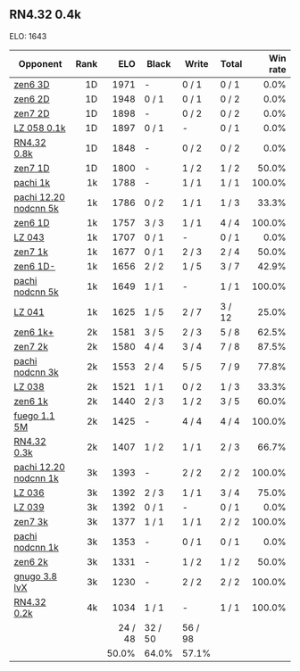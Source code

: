 ## RN4.32 0.4k ##

ELO: 1643

Opponent | Rank | ELO | Black | Write | Total | Win rate
---------|-----:|----:|-------|-------|-------|-------:
[zen6 3D](zen6%203D.md) | 1D | 1971 | - | 0 / 1 | 0 / 1 | 0.0%
[zen6 2D](zen6%202D.md) | 1D | 1948 | 0 / 1 | 0 / 1 | 0 / 2 | 0.0%
[zen7 2D](zen7%202D.md) | 1D | 1898 | - | 0 / 2 | 0 / 2 | 0.0%
[LZ 058 0.1k](LZ%20058%200.1k.md) | 1D | 1897 | 0 / 1 | - | 0 / 1 | 0.0%
[RN4.32 0.8k](RN4.32%200.8k.md) | 1D | 1848 | - | 0 / 2 | 0 / 2 | 0.0%
[zen7 1D](zen7%201D.md) | 1D | 1800 | - | 1 / 2 | 1 / 2 | 50.0%
[pachi 1k](pachi%201k.md) | 1k | 1788 | - | 1 / 1 | 1 / 1 | 100.0%
[pachi 12.20 nodcnn 5k](pachi%2012.20%20nodcnn%205k.md) | 1k | 1786 | 0 / 2 | 1 / 1 | 1 / 3 | 33.3%
[zen6 1D](zen6%201D.md) | 1k | 1757 | 3 / 3 | 1 / 1 | 4 / 4 | 100.0%
[LZ 043](LZ%20043.md) | 1k | 1707 | 0 / 1 | - | 0 / 1 | 0.0%
[zen7 1k](zen7%201k.md) | 1k | 1677 | 0 / 1 | 2 / 3 | 2 / 4 | 50.0%
[zen6 1D-](zen6%201D-.md) | 1k | 1656 | 2 / 2 | 1 / 5 | 3 / 7 | 42.9%
[pachi nodcnn 5k](pachi%20nodcnn%205k.md) | 1k | 1649 | 1 / 1 | - | 1 / 1 | 100.0%
[LZ 041](LZ%20041.md) | 1k | 1625 | 1 / 5 | 2 / 7 | 3 / 12 | 25.0%
[zen6 1k+](zen6%201k+.md) | 2k | 1581 | 3 / 5 | 2 / 3 | 5 / 8 | 62.5%
[zen7 2k](zen7%202k.md) | 2k | 1580 | 4 / 4 | 3 / 4 | 7 / 8 | 87.5%
[pachi nodcnn 3k](pachi%20nodcnn%203k.md) | 2k | 1553 | 2 / 4 | 5 / 5 | 7 / 9 | 77.8%
[LZ 038](LZ%20038.md) | 2k | 1521 | 1 / 1 | 0 / 2 | 1 / 3 | 33.3%
[zen6 1k](zen6%201k.md) | 2k | 1440 | 2 / 3 | 1 / 2 | 3 / 5 | 60.0%
[fuego 1.1 5M](fuego%201.1%205M.md) | 2k | 1425 | - | 4 / 4 | 4 / 4 | 100.0%
[RN4.32 0.3k](RN4.32%200.3k.md) | 2k | 1407 | 1 / 2 | 1 / 1 | 2 / 3 | 66.7%
[pachi 12.20 nodcnn 1k](pachi%2012.20%20nodcnn%201k.md) | 3k | 1393 | - | 2 / 2 | 2 / 2 | 100.0%
[LZ 036](LZ%20036.md) | 3k | 1392 | 2 / 3 | 1 / 1 | 3 / 4 | 75.0%
[LZ 039](LZ%20039.md) | 3k | 1392 | 0 / 1 | - | 0 / 1 | 0.0%
[zen7 3k](zen7%203k.md) | 3k | 1377 | 1 / 1 | 1 / 1 | 2 / 2 | 100.0%
[pachi nodcnn 1k](pachi%20nodcnn%201k.md) | 3k | 1353 | - | 0 / 1 | 0 / 1 | 0.0%
[zen6 2k](zen6%202k.md) | 3k | 1331 | - | 1 / 2 | 1 / 2 | 50.0%
[gnugo 3.8 lvX](gnugo%203.8%20lvX.md) | 3k | 1230 | - | 2 / 2 | 2 / 2 | 100.0%
[RN4.32 0.2k](RN4.32%200.2k.md) | 4k | 1034 | 1 / 1 | - | 1 / 1 | 100.0%
 | | | 24 / 48 | 32 / 50 | 56 / 98 | 
 | | | 50.0% | 64.0% | 57.1% | 
